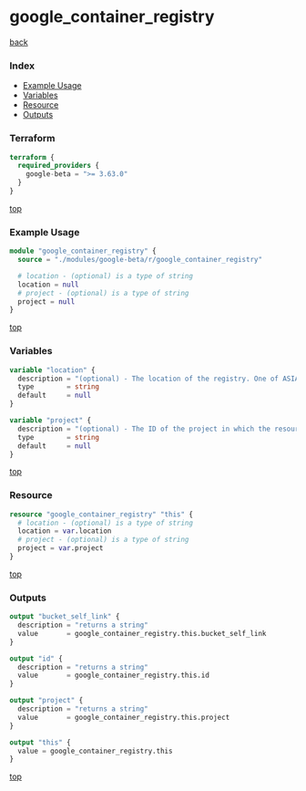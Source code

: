 # google_container_registry

[back](../google-beta.md)

### Index

- [Example Usage](#example-usage)
- [Variables](#variables)
- [Resource](#resource)
- [Outputs](#outputs)

### Terraform

```terraform
terraform {
  required_providers {
    google-beta = ">= 3.63.0"
  }
}
```

[top](#index)

### Example Usage

```terraform
module "google_container_registry" {
  source = "./modules/google-beta/r/google_container_registry"

  # location - (optional) is a type of string
  location = null
  # project - (optional) is a type of string
  project = null
}
```

[top](#index)

### Variables

```terraform
variable "location" {
  description = "(optional) - The location of the registry. One of ASIA, EU, US or not specified. See the official documentation for more information on registry locations."
  type        = string
  default     = null
}

variable "project" {
  description = "(optional) - The ID of the project in which the resource belongs. If it is not provided, the provider project is used."
  type        = string
  default     = null
}
```

[top](#index)

### Resource

```terraform
resource "google_container_registry" "this" {
  # location - (optional) is a type of string
  location = var.location
  # project - (optional) is a type of string
  project = var.project
}
```

[top](#index)

### Outputs

```terraform
output "bucket_self_link" {
  description = "returns a string"
  value       = google_container_registry.this.bucket_self_link
}

output "id" {
  description = "returns a string"
  value       = google_container_registry.this.id
}

output "project" {
  description = "returns a string"
  value       = google_container_registry.this.project
}

output "this" {
  value = google_container_registry.this
}
```

[top](#index)